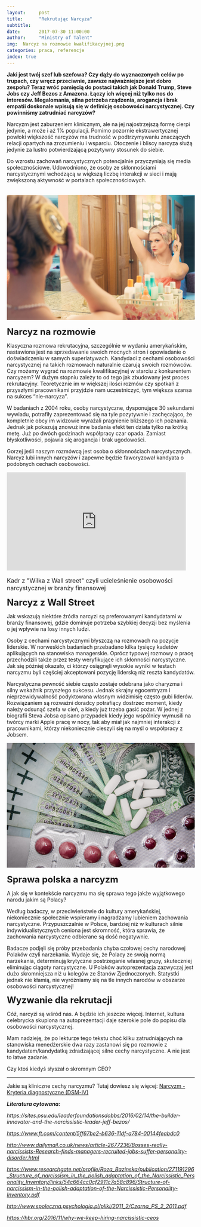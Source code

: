 ```yaml
---
layout:     post
title:      "Rekrutując Narcyza"
subtitle:  
date:       2017-07-30 11:00:00 
author:     "Ministry of Talent"
img:  Narcyz na rozmowie kwalifikacyjnej.png
categories: praca, referencje
index: true
---
```


<b>
Jaki jest twój szef lub szefowa? Czy dąży do wyznaczonych celów po trupach, czy wręcz przeciwnie, zawsze najważniejsze jest dobro zespołu? Teraz wróć pamięcią do postaci takich  jak Donald Trump, Steve Jobs czy Jeff Bezos z Amazona. Łączy ich więcej niż tylko nos do interesów. Megalomania, silna potrzeba rządzenia, arogancja i  brak empatii doskonale wpisują się w definicję osobowości narcystycznej. Czy powinniśmy zatrudniać narcyzów?</b>

Narcyzm jest zaburzeniem klinicznym, ale na jej najostrzejszą formę cierpi jedynie, a może i aż 1% populacji. Pomimo pozornie ekstrawertycznej powłoki większość narcyzów ma trudność w podtrzymywaniu znaczących relacji opartych na zrozumieniu i wsparciu.
Otoczenie i bliscy narcyza służą jedynie za lustro potwierdzającą pozytywny stosunek do siebie. 

Do wzrostu zachowań narcystycznych potencjalnie przyczyniają się media społecznościowe. Udowodniono, że osoby ze skłonnościami narcystycznymi wchodzącą w większą liczbę interakcji w sieci i mają zwiększoną aktywność w portalach społecznościowych. 

<br>
<img src="/images/rsz_1pretty-woman-makeup-mirror-glamour-39250.jpg" class="img-responsive" alt="Picture">
<br>

<b><font size="5,5">Narcyz na rozmowie</font></b>

Klasyczna rozmowa rekrutacyjna, szczególnie w wydaniu amerykańskim, nastawiona jest na sprzedawanie swoich mocnych stron i opowiadanie o doświadczeniu w samych superlatywach. Kandydaci z cechami osobowości narcystycznej na takich rozmowach naturalnie czarują swoich rozmówców. Czy możemy wygrać na rozmowie kwalifikacyjnej w starciu z konkurentem narcyzem? W dużym stopniu zależy to od tego jak zbudowany jest proces rekrutacyjny. Teoretycznie im w większej ilości rozmów czy spotkań z przyszłymi pracownikami przyjdzie nam uczestniczyć, tym większa szansa na sukces “nie-narcyza”.

W badaniach z 2004 roku, osoby narcystyczne, dysponujące 30 sekundami wywiadu, potrafiły zaprezentować się na tyle pozytywnie i zachęcająco, że kompletnie obcy im widzowie wyrażali pragnienie bliższego ich poznania. Jednak jak pokazują znowuż inne badania efekt ten działa tylko na krótką metę. Już po dwóch godzinach współpracy czar opada. Zamiast błyskotliwości, pojawia się arogancja i brak ugodowości. 

Gorzej jeśli naszym rozmówcą jest osoba o skłonnościach narcystycznych. Narcyz lubi innych narcyzów i zapewne będzie faworyzował kandyata o podobnych cechach osobowości.


<iframe src="https://giphy.com/embed/mI7p0G4N2GLU4" width="480" height="263" frameBorder="0" class="giphy-embed" allowFullScreen></iframe><p><a href="https://giphy.com/gifs/the-wolf-of-wall-street-mI7p0G4N2GLU4"></a></p>

<font size="3">Kadr z "Wilka z Wall street" czyli ucieleśnienie osobowości narcystycznej w branży finansowej</font>
<br>


<b><font size="5,5">Narcyz z Wall Street</font></b>

Jak wskazują niektóre źródła narcyzi są preferowanymi kandydatami w branży finansowej, gdzie dominuje potrzeba szybkiej decyzji bez myślenia o jej wpływie na losy innych ludzi. 

Osoby z cechami narcystycznymi błyszczą na rozmowach na pozycje liderskie. W norweskich badaniach przebadano kilka tysięcy kadetów aplikujących na stanowiska managerskie. Oprócz typowej rozmowy o pracę przechodzili także przez testy weryfikujące ich skłonności narcystyczne. Jak się później okazało, ci którzy osiągnęli wysokie wyniki w testach narcyzmu byli częściej akceptowani pozycję liderską niż reszta kandydatów. 

Narcystyczna pewność siebie często zostaje odebrana jako charyzma i silny wskaźnik przyszłego sukcesu. Jednak skrajny egocentryzm i nieprzewidywalność podyktowana własnym widzimisię często gubi liderów. Rozwiązaniem są rozważni doradcy potrafiący dostrzec moment, kiedy należy odsunąć szefa w cień, a kiedy już trzeba gasić pożar. W jednej z biografii Steva Jobsa opisano przypadek kiedy jego wspólnicy wymusili na twórcy marki Apple pracę w nocy, tak aby miał jak najmniej interakcji z pracownikami, którzy niekoniecznie cieszyli się na myśl o współpracy z Jobsem.


<img src="/images/rsz_medications-money-cure-tablets-47327.jpg" class="img-responsive" alt="Picture">


<b><font size="5,5">Sprawa polska a narcyzm </font></b>

A jak się w kontekście narcyzmu ma się sprawa tego jakże wyjątkowego narodu jakim są Polacy? 

Według badaczy, w przeciwieństwie do kultury amerykańskiej, niekoniecznie społecznie wspieramy i nagradzamy lubieniem zachowania narcystyczne. Przypuszczalnie w Polsce, bardziej niż w kulturach silnie indywidualistycznych ceniona jest skromność, która sprawia, że zachowania narcystyczne odbierane są dość negatywnie.

Badacze podjęli się próby przebadania chyba czołowej cechy narodowej Polaków czyli narzekania. Wydaje się, że Polacy ze swoją normą narzekania, determinują krytyczne postrzeganie  własnej grupy, skuteczniej eliminując ciągoty narcystyczne. U Polaków autoprezentacja zazwyczaj jest dużo skromniejsza niż u kolegów ze Stanów Zjednoczonych. Statystki jednak nie kłamią, nie wyróżniamy się na tle innych narodów w obszarze osobowości narcystycznej!


<b><font size="5,5">Wyzwanie dla rekrutacji</font></b>

Cóż, narcyzi są wśród nas. A będzie ich jeszcze więcej. Internet, kultura celebrycka skupiona na autoprezentacji daje szerokie pole do popisu dla osobowości narcystycznej.

Mam nadzieję, że po lekturze tego tekstu choć kilku zatrudniających na stanowiska menedżerskie dwa razy zastanowi się po rozmowie z kandydatem/kandydatką zdradzającej silne cechy narcystyczne. A nie jest to łatwe zadanie. 

Czy ktoś kiedyś słyszał o skromnym CEO?


- - -

Jakie są kliniczne cechy narcyzmu? Tutaj dowiesz się więcej:
[Narcyzm - Kryteria diagnostyczne (DSM-IV)](https://pl.wikipedia.org/wiki/Narcystyczne_zaburzenie_osobowo%C5%9Bci)


<b><i>Literatura cytowana:</i></b>

<i>
https://sites.psu.edu/leaderfoundationsdobbs/2016/02/14/the-builder-innovator-and-the-narcissistic-leader-jeff-bezos/

https://www.ft.com/content/5ff67be2-b636-11df-a784-00144feabdc0

http://www.dailymail.co.uk/news/article-2677236/Bosses-really-narcissists-Research-finds-managers-recruited-jobs-suffer-personality-disorder.html

https://www.researchgate.net/profile/Roza_Bazinska/publication/271191296_Structure_of_narcissism_in_the_polish_adaptation_of_the_Narcissistic_Personality_Inventory/links/54c664cc0cf2911c7a58c896/Structure-of-narcissism-in-the-polish-adaptation-of-the-Narcissistic-Personality-Inventory.pdf

http://www.spoleczna.psychologia.pl/pliki/2011_2/Czarna_PS_2_2011.pdf

https://hbr.org/2016/11/why-we-keep-hiring-narcissistic-ceos


</i>